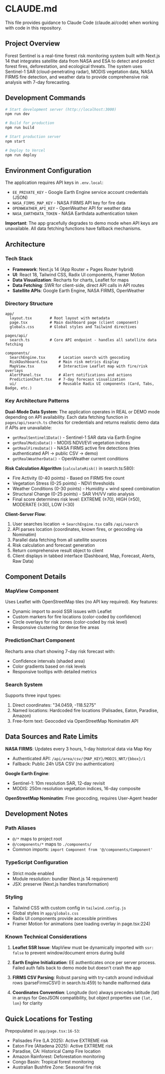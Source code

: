 # CLAUDE.md

This file provides guidance to Claude Code (claude.ai/code) when working with code in this repository.

## Project Overview

Forest Sentinel is a real-time forest risk monitoring system built with Next.js 14 that integrates satellite data from NASA and ESA to detect and predict forest fires, deforestation, and ecological threats. The system uses Sentinel-1 SAR (cloud-penetrating radar), MODIS vegetation data, NASA FIRMS fire detection, and weather data to provide comprehensive risk analysis with 7-day forecasting.

## Development Commands

```bash
# Start development server (http://localhost:3000)
npm run dev

# Build for production
npm run build

# Start production server
npm start

# Deploy to Vercel
npm run deploy
```

## Environment Configuration

The application requires API keys in `.env.local`:

- `EE_PRIVATE_KEY` - Google Earth Engine service account credentials (JSON)
- `NASA_FIRMS_MAP_KEY` - NASA FIRMS API key for fire data
- `OPENWEATHER_API_KEY` - OpenWeather API for weather data
- `NASA_EARTHDATA_TOKEN` - NASA Earthdata authentication token

**Important**: The app gracefully degrades to demo mode when API keys are unavailable. All data fetching functions have fallback mechanisms.

## Architecture

### Tech Stack
- **Framework**: Next.js 14 (App Router + Pages Router hybrid)
- **UI**: React 18, Tailwind CSS, Radix UI components, Framer Motion
- **Data Visualization**: Recharts for charts, Leaflet for maps
- **Data Fetching**: SWR for client-side, direct API calls in API routes
- **Satellite APIs**: Google Earth Engine, NASA FIRMS, OpenWeather

### Directory Structure

```
app/
  layout.tsx        # Root layout with metadata
  page.tsx          # Main dashboard page (client component)
  globals.css       # Global styles and Tailwind directives

pages/api/
  search.ts         # Core API endpoint - handles all satellite data fetching

components/
  SearchEngine.tsx      # Location search with geocoding
  RiskDashboard.tsx     # Main risk metrics display
  MapView.tsx           # Interactive Leaflet map with fire/risk overlays
  AlertPanel.tsx        # Alert notifications and actions
  PredictionChart.tsx   # 7-day forecast visualization
  ui/                   # Reusable Radix UI components (Card, Tabs, Badge, etc.)
```

### Key Architecture Patterns

**Dual-Mode Data System**: The application operates in REAL or DEMO mode depending on API availability. Each data fetching function in `pages/api/search.ts` checks for credentials and returns realistic demo data if APIs are unavailable:

- `getRealSentinel1Data()` - Sentinel-1 SAR data via Earth Engine
- `getRealModisData()` - MODIS NDVI/EVI vegetation indices
- `getRealFirmsData()` - NASA FIRMS active fire detections (tries authenticated API → public CSV → demo)
- `getRealWeatherData()` - OpenWeather current conditions

**Risk Calculation Algorithm** (`calculateRisk()` in search.ts:580):
- Fire Activity (0-40 points) - Based on FIRMS fire count
- Vegetation Stress (0-25 points) - NDVI thresholds
- Weather Conditions (0-30 points) - Humidity + wind speed combination
- Structural Change (0-25 points) - SAR VH/VV ratio analysis
- Final score determines risk level: EXTREME (≥70), HIGH (≥50), MODERATE (≥30), LOW (<30)

**Client-Server Flow**:
1. User searches location → `SearchEngine.tsx` calls `/api/search`
2. API parses location (coordinates, known fires, or geocoding via Nominatim)
3. Parallel data fetching from all satellite sources
4. Risk calculation and forecast generation
5. Return comprehensive result object to client
6. Client displays in tabbed interface (Dashboard, Map, Forecast, Alerts, Raw Data)

## Component Details

### MapView Component
Uses Leaflet with OpenStreetMap tiles (no API key required). Key features:
- Dynamic import to avoid SSR issues with Leaflet
- Custom markers for fire locations (color-coded by confidence)
- Circle overlays for risk zones (color-coded by risk level)
- Responsive clustering for dense fire areas

### PredictionChart Component
Recharts area chart showing 7-day risk forecast with:
- Confidence intervals (shaded area)
- Color gradients based on risk levels
- Responsive tooltips with detailed metrics

### Search System
Supports three input types:
1. Direct coordinates: "34.0459, -118.5275"
2. Named locations: Hardcoded fire locations (Palisades, Eaton, Paradise, Amazon)
3. Free-form text: Geocoded via OpenStreetMap Nominatim API

## Data Sources and Rate Limits

**NASA FIRMS**: Updates every 3 hours, 1-day historical data via Map Key
- Authenticated API: `/api/area/csv/{MAP_KEY}/MODIS_NRT/{bbox}/1`
- Fallback: Public 24h USA CSV (no authentication)

**Google Earth Engine**:
- Sentinel-1: 10m resolution SAR, 12-day revisit
- MODIS: 250m resolution vegetation indices, 16-day composite

**OpenStreetMap Nominatim**: Free geocoding, requires User-Agent header

## Development Notes

### Path Aliases
- `@/*` maps to project root
- `@/components/*` maps to `./components/`
- Common imports: `import Component from '@/components/Component'`

### TypeScript Configuration
- Strict mode enabled
- Module resolution: bundler (Next.js 14 requirement)
- JSX: preserve (Next.js handles transformation)

### Styling
- Tailwind CSS with custom config in `tailwind.config.js`
- Global styles in `app/globals.css`
- Radix UI components provide accessible primitives
- Framer Motion for animations (see loading overlay in page.tsx:224)

### Known Technical Considerations

1. **Leaflet SSR Issue**: MapView must be dynamically imported with `ssr: false` to prevent window/document errors during build

2. **Earth Engine Initialization**: EE authenticates once per server process. Failed auth falls back to demo mode but doesn't crash the app

3. **FIRMS CSV Parsing**: Robust parsing with try-catch around individual rows (parseFirmsCSV() in search.ts:459) to handle malformed data

4. **Coordinates Convention**: Longitude (lon) always precedes latitude (lat) in arrays for GeoJSON compatibility, but object properties use `{lat, lon}` for clarity

## Quick Locations for Testing

Prepopulated in `app/page.tsx:16-53`:
- Palisades Fire (LA 2025): Active EXTREME risk
- Eaton Fire (Altadena 2025): Active EXTREME risk
- Paradise, CA: Historical Camp Fire location
- Amazon Rainforest: Deforestation monitoring
- Congo Basin: Tropical forest monitoring
- Australian Bushfire Zone: Seasonal fire risk
